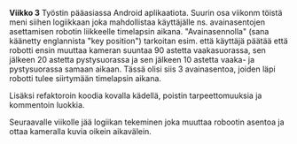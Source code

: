   **Viikko 3**
  Työstin pääasiassa Android aplikaatiota. Suurin osa viikonm töistä meni siihen logiikkaan joka mahdollistaa käyttäjälle ns. avainasentojen asettamisen robotin liikkeelle timelapsin aikana. "Avainasennolla" (sana käänetty englannista "key position") tarkoitan esim. että käyttäjä päätää että robotti ensin muuttaa kameran suuntaa 90 astetta vaakasuorassa, sen jälkeen 20 astetta pystysuorassa ja sen jälkeen 10 astetta vaaka- ja pystysuorassa samaan aikaan. Tässä olisi siis 3 avainasentoa, joiden läpi robotti tulee siirtymään timelapsin aikana.
  
Lisäksi refaktoroin koodia kovalla kädellä, poistin tarpeettomuuksia ja kommentoin luokkia.
  
Seuraavalle viikolle jää logiikan tekeminen joka muuttaa robootin asentoa ja ottaa kameralla kuvia oikein aikavälein.
